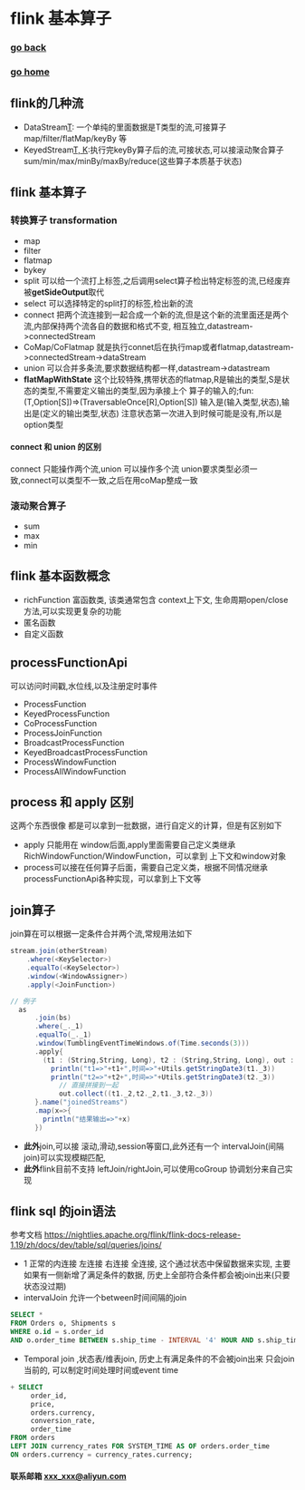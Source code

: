 #  flink 基本算子
### [go back](/x2q/flink/flink)      
### [go home](/x2q)      

## flink的几种流 
+ DataStream[T](数据流): 一个单纯的里面数据是T类型的流,可接算子 map/filter/flatMap/keyBy 等
+ KeyedStream[T, K](键控流):执行完keyBy算子后的流,可接状态,可以接滚动聚合算子sum/min/max/minBy/maxBy/reduce(这些算子本质基于状态)

## flink 基本算子
### 转换算子 transformation
+ map
+ filter
+ flatmap
+ bykey
+ split 可以给一个流打上标签,之后调用select算子检出特定标签的流,已经废弃被**getSideOutput**取代
+ select 可以选择特定的split打的标签,检出新的流
+ connect 把两个流连接到一起合成一个新的流,但是这个新的流里面还是两个流,内部保持两个流各自的数据和格式不变,
相互独立,datastream->connectedStream
+ CoMap/CoFlatmap 就是执行connet后在执行map或者flatmap,datastream->connectedStream->dataStream
+ union 可以合并多条流,要求数据结构都一样,datastream->datastream
+ **flatMapWithState** 这个比较特殊,携带状态的flatmap,R是输出的类型,S是状态的类型,不需要定义输出的类型,因为承接上个
算子的输入的;fun:(T,Option[S])=>(TraversableOnce[R],Option[S]) 输入是(输入类型,状态),输出是(定义的输出类型,状态)
注意状态第一次进入到时候可能是没有,所以是option类型
#### connect 和 union 的区别  
connect 只能操作两个流,union 可以操作多个流
union要求类型必须一致,connect可以类型不一致,之后在用coMap整成一致
### 滚动聚合算子
+ sum
+ max
+ min
## flink 基本函数概念
+ richFunction 富函数类, 该类通常包含 context上下文, 生命周期open/close方法,可以实现更复杂的功能
+ 匿名函数
+ 自定义函数

## processFunctionApi
可以访问时间戳,水位线,以及注册定时事件
+ ProcessFunction
+ KeyedProcessFunction
+ CoProcessFunction
+ ProcessJoinFunction
+ BroadcastProcessFunction
+ KeyedBroadcastProcessFunction
+ ProcessWindowFunction
+ ProcessAllWindowFunction

## process 和 apply 区别
这两个东西很像 都是可以拿到一批数据，进行自定义的计算，但是有区别如下
+ apply 只能用在 window后面,apply里面需要自己定义类继承 RichWindowFunction/WindowFunction，可以拿到 上下文和window对象
+ process可以接在任何算子后面，需要自己定义类，根据不同情况继承processFunctionApi各种实现，可以拿到上下文等

## join算子
join算在可以根据一定条件合并两个流,常规用法如下
```scala
stream.join(otherStream)
    .where(<KeySelector>)
    .equalTo(<KeySelector>)
    .window(<WindowAssigner>)
    .apply(<JoinFunction>)

// 例子
  as
      .join(bs)
      .where(_._1)
      .equalTo(_._1)
      .window(TumblingEventTimeWindows.of(Time.seconds(3)))
      .apply{
        (t1 : (String,String, Long), t2 : (String,String, Long), out : Collector[(String,String, Long,Long)]) =>
          println("t1=>"+t1+",时间=>"+Utils.getStringDate3(t1._3))
          println("t2=>"+t2+",时间=>"+Utils.getStringDate3(t2._3))
            // 直接拼接到一起
            out.collect((t1._2,t2._2,t1._3,t2._3))
      }.name("joinedStreams")
      .map(x=>{
        println("结果输出=>"+x)
      })
```

+ **此外**join,可以接 滚动,滑动,session等窗口,此外还有一个 intervalJoin(间隔join)可以实现模糊匹配,
+ **此外**flink目前不支持 leftJoin/rightJoin,可以使用coGroup 协调划分来自己实现

## flink sql 的join语法
参考文档 https://nightlies.apache.org/flink/flink-docs-release-1.19/zh/docs/dev/table/sql/queries/joins/
+ 1 正常的内连接 左连接 右连接 全连接, 这个通过状态中保留数据来实现, 主要 如果有一侧新增了满足条件的数据, 历史上全部符合条件都会被join出来(只要状态没过期)
+ intervalJoin 允许一个between时间间隔的join

```sql
SELECT *
FROM Orders o, Shipments s
WHERE o.id = s.order_id
AND o.order_time BETWEEN s.ship_time - INTERVAL '4' HOUR AND s.ship_time
```

+ Temporal join ,状态表/维表join, 历史上有满足条件的不会被join出来 只会join当前的, 可以制定时间处理时间或event time
```sql
+ SELECT 
     order_id,
     price,
     orders.currency,
     conversion_rate,
     order_time
FROM orders
LEFT JOIN currency_rates FOR SYSTEM_TIME AS OF orders.order_time
ON orders.currency = currency_rates.currency;
```

#### 联系邮箱 xxx_xxx@aliyun.com